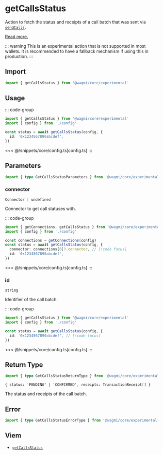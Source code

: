 <script setup>
const packageName = '@wagmi/core/experimental'
const actionName = 'getCallsStatus'
const typeName = 'GetCallsStatus'
</script>

# getCallsStatus

Action to fetch the status and receipts of a call batch that was sent via [`sendCalls`](/core/api/actions/sendCalls).

[Read more.](https://github.com/ethereum/EIPs/blob/1663ea2e7a683285f977eda51c32cec86553f585/EIPS/eip-5792.md#wallet_getcallsstatus)

::: warning
This is an experimental action that is not supported in most wallets. It is recommended to have a fallback mechanism if using this in production.
:::

## Import

```ts
import { getCallsStatus } from '@wagmi/core/experimental'
```

## Usage

::: code-group
```ts [index.ts]
import { getCallsStatus } from '@wagmi/core/experimental'
import { config } from './config'

const status = await getCallsStatus(config, {
  id: '0x1234567890abcdef',
})
```
<<< @/snippets/core/config.ts[config.ts]
:::

## Parameters

```ts
import { type GetCallsStatusParameters } from '@wagmi/core/experimental'
```

### connector

`Connector | undefined`

Connector to get call statuses with.

::: code-group
```ts [index.ts]
import { getConnections, getCallsStatus } from '@wagmi/core/experimental'
import { config } from './config'

const connections = getConnections(config)
const status = await getCallsStatus(config, {
  connector: connections[0]?.connector, // [!code focus]
  id: '0x1234567890abcdef',
})
```
<<< @/snippets/core/config.ts[config.ts]
:::

### id

`string`

Identifier of the call batch.

::: code-group
```ts [index.ts]
import { getCallsStatus } from '@wagmi/core/experimental'
import { config } from './config'

const status = await getCallsStatus(config, {
  id: '0x1234567890abcdef', // [!code focus]
})
```
<<< @/snippets/core/config.ts[config.ts]
:::

## Return Type

```ts
import { type GetCallsStatusReturnType } from '@wagmi/core/experimental'
```

`{ status: 'PENDING' | 'CONFIRMED', receipts: TransactionReceipt[] }`

The status and receipts of the call batch.

## Error

```ts
import { type GetCallsStatusErrorType } from '@wagmi/core/experimental'
```

<!--@include: @shared/query-imports.md-->

## Viem

- [`getCallsStatus`](https://viem.sh/experimental/eip5792/getCallsStatus)
